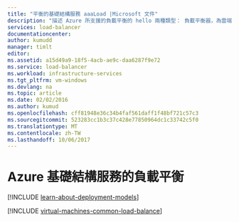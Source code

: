 ```yaml
---
title: "平衡的基礎結構服務 aaaLoad |Microsoft 文件"
description: "描述 Azure 所支援的負載平衡的 hello 兩種類型： 負載平衡器，為雲端服務和用戶端流量的 Azure Traffic Manager。"
services: load-balancer
documentationcenter: 
author: kumudd
manager: timlt
editor: 
ms.assetid: a15d49a9-18f5-4acb-ae9c-daa6287f9e72
ms.service: load-balancer
ms.workload: infrastructure-services
ms.tgt_pltfrm: vm-windows
ms.devlang: na
ms.topic: article
ms.date: 02/02/2016
ms.author: kumud
ms.openlocfilehash: cff81948e36c34b4faf561daff1f48bf721c57c3
ms.sourcegitcommit: 523283cc1b3c37c428e77850964dc1c33742c5f0
ms.translationtype: MT
ms.contentlocale: zh-TW
ms.lasthandoff: 10/06/2017
---
```

# <a name="load-balancing-for-azure-infrastructure-services"></a>Azure 基礎結構服務的負載平衡
[!INCLUDE [learn-about-deployment-models](../../../includes/learn-about-deployment-models-both-include.md)]

[!INCLUDE [virtual-machines-common-load-balance](../../../includes/virtual-machines-common-load-balance.md)]

